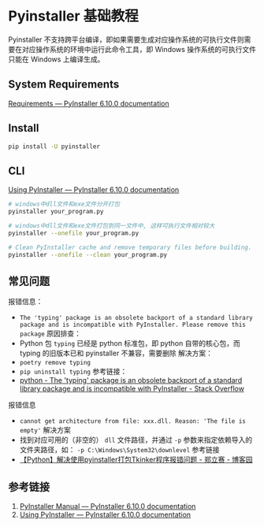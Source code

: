 # Pyinstaller 基础教程

Pyinstaller 不支持跨平台编译，即如果需要生成对应操作系统的可执行文件则需要在对应操作系统的环境中运行此命令工具，即 Windows 操作系统的可执行文件只能在 Windows 上编译生成。

## System Requirements

[Requirements — PyInstaller 6.10.0 documentation](https://pyinstaller.org/en/stable/requirements.html#pyinstaller-requirements)

## Install

```bash
pip install -U pyinstaller
```

## CLI

[Using PyInstaller — PyInstaller 6.10.0 documentation](https://pyinstaller.org/en/stable/usage.html)

```bash
# windows中dll文件和exe文件分开打包
pyinstaller your_program.py

# windows中dll文件和exe文件打包到同一文件中, 这样可执行文件相对较大
pyinstaller --onefile your_program.py

# Clean PyInstaller cache and remove temporary files before building.
pyinstaller --onefile --clean your_program.py
```

## 常见问题

报错信息：
- `The 'typing' package is an obsolete backport of a standard library package and is incompatible with PyInstaller. Please remove this package`
原因排查：
- Python 包 `typing` 已经是 python 标准包，即 python 自带的核心包，而 typing 的旧版本已和 pyinstaller 不兼容，需要删除
解决方案：
- `poetry remove typing`
- `pip uninstall typing`
参考链接：
- [python - The 'typing' package is an obsolete backport of a standard library package and is incompatible with PyInstaller - Stack Overflow](https://stackoverflow.com/questions/70710731/the-typing-package-is-an-obsolete-backport-of-a-standard-library-package-and-i)

报错信息
- `cannot get architecture from file: xxx.dll. Reason: 'The file is empty'`
解决方案
- 找到对应可用的（非空的） `dll` 文件路径，并通过 `-p` 参数来指定依赖导入的文件夹路径，如： `-p C:\Windows\System32\downlevel`
参考链接
- [【Python】解决使用pyinstaller打包Tkinker程序报错问题 - 郑立赛 - 博客园](https://www.cnblogs.com/zhenglisai/p/11418144.html)

## 参考链接

1. [PyInstaller Manual — PyInstaller 6.10.0 documentation](https://pyinstaller.org/en/stable/)
2. [Using PyInstaller — PyInstaller 6.10.0 documentation](https://pyinstaller.org/en/stable/usage.html)